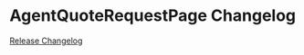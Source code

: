 # AgentQuoteRequestPage Changelog

[Release Changelog](https://github.com/spryker-shop/agent-quote-request-page/releases)
